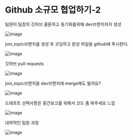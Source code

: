 # Github 소규모 협업하기-2

팀원이 팀장의 깃허브 클론하고 동기화를위해 dev브랜치까지 생성

![image](https://github.com/user-attachments/assets/85647c14-efc6-469b-bc26-5da888ca565a)

join_topic브랜치를 생성 후 코딩하고 완성 파일을 github에 푸시한다.

![image](https://github.com/user-attachments/assets/073a71bc-ecc5-4199-b3b5-08f02a2aeb94)

깃허브 pull requests

![image](https://github.com/user-attachments/assets/4a5cead5-7a35-4e94-ba2d-516a0809b3d2)

join_topic브랜치을 dev브랜치에 merge해도 될까요?

![image](https://github.com/user-attachments/assets/9bff0555-775a-4256-9902-797ff244794c)

드래프트 선택사항은 중간보고를 위해서 코드 좀 봐주세요 느낌

![image](https://github.com/user-attachments/assets/de6b07e6-e8bd-4a9b-b7d8-ebec68b586d3)

대략적인 팀원 과정

![image](https://github.com/user-attachments/assets/6f7f0928-7f37-4c4a-9a4d-fcc33124bd78)
